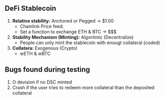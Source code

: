 ## DeFi Stablecoin

1. **Relative stability:** Anchored or Pegged -> $1.00
    - Chainlink Price feed.
    - Set a function to exchange ETH & BTC -> $$$
2. **Stability Mechanism (Minting):** Algoritmic (Decentralize)
    - People can only mint the stablecoin with enougt collateral (coded)
3. **Collatera:** Exogenous (Crypto)
    - wETH & wBTC

## Bugs found during testing

1. O devision if no DSC minted
2. Crash if the user tries to redeem more collateral than the deposited collateral

